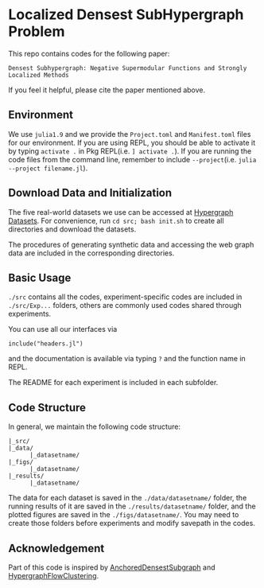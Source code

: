 # Localized Densest SubHypergraph Problem

This repo contains codes for the following paper:

```
Densest Subhypergraph: Negative Supermodular Functions and Strongly Localized Methods
```

If you feel it helpful, please cite the paper mentioned above. 

## Environment
We use ```julia1.9``` and we provide the ```Project.toml``` and ```Manifest.toml``` files for our environment.
If you are using REPL, you should be able to activate it by typing ```activate .``` in Pkg REPL(i.e. ```] activate .```). If you are running the code files from the command line, remember to include ```--project```(i.e. ```julia --project filename.jl```).

## Download Data and Initialization
The five real-world datasets we use can be accessed at [Hypergraph Datasets](https://www.cs.cornell.edu/~arb/data/). For convenience,
run ```cd src; bash init.sh``` to create all directories and download
the datasets. 

 The procedures of generating synthetic data and accessing the web graph data are included in the corresponding directories. 

## Basic Usage 
```./src``` contains all the codes, experiment-specific codes are included in ```./src/Exp...``` folders, others are commonly used codes shared through experiments. 

You can use all our interfaces via
```
include("headers.jl")
```
and the documentation is available via typing ```?``` and the function name in REPL.

The README for each experiment is included in each subfolder.

## Code Structure

In general, we maintain the following code structure:
```
|_src/
|_data/
      |_datasetname/
|_figs/
      |_datasetname/
|_results/
      |_datasetname/
```
The data for each dataset is saved in the ```./data/datasetname/``` folder, 
the running results of it are saved in the ```./results/datasetname/``` folder,
and the plotted figures are saved in the ```./figs/datasetname/```.
You may need to create those folders before experiments and modify savepath in the codes.

## Acknowledgement
Part of this code is inspired by [AnchoredDensestSubgraph](https://github.com/daichou03/AnchoredDensestSubgraph) and [HypergraphFlowClustering](https://github.com/nveldt/HypergraphFlowClustering).
